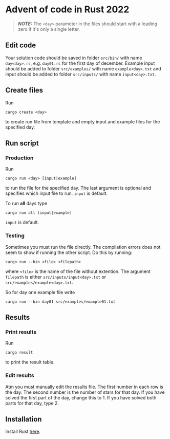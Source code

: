 # Advent of code in Rust 2022

> **_NOTE:_** The `<day>` parameter in the files should start with a leading zero if it's only a single letter.

## Edit code

Your solution code should be saved in folder `src/bin/` with name `day<day>.rs`, e.g. `day01.rs` for the first day of december. Example input should be added to folder `src/examples/` with name `example<day>.txt` and input should be added to folder `src/inputs/` with name `input<day>.txt`.


## Create files
Run
```
cargo create <day>
```
to create run file from template and empty input and example files for the specified day.


## Run script
### Production
Run
```
cargo run <day> [input|example]
```
to run the file for the specified day. The last argument is optional and specifies which input file to run. `input` is default.

To run **all** days type
```
cargo run all [input|example]
```
`input` is default.

### Testing
Sometimes you must run the file directly. The compilation errors does not seem to show if running the other script. Do this by running:
```
cargo run --bin <file> <filepath>
```
where `<file>` is the name of the file without extention. The argument `filepath` is either `src/inputs/input<day>.txt` or `src/examples/example<day>.txt`.

So for day one example file write
```
cargo run --bin day01 src/examples/example01.txt
```


## Results
### Print results
Run
```
cargo result
```
to print the result table.

### Edit results
Atm you must manually edit the results file. The first number in each row is the day. The second number is the number of stars for that day. If you have solved the first part of the day, change this to 1. If you have solved both parts for that day, type 2.


## Installation
Install Rust [here](https://www.rust-lang.org/).

